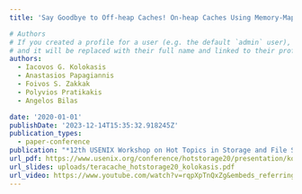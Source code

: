 ```yaml
---
title: 'Say Goodbye to Off-heap Caches! On-heap Caches Using Memory-Mapped I/O'

# Authors
# If you created a profile for a user (e.g. the default `admin` user), write the username (folder name) here
# and it will be replaced with their full name and linked to their profile.
authors:
  - Iacovos G. Kolokasis
  - Anastasios Papagiannis
  - Foivos S. Zakkak
  - Polyvios Pratikakis
  - Angelos Bilas

date: '2020-01-01'
publishDate: '2023-12-14T15:35:32.918245Z'
publication_types:
  - paper-conference
publication: "*12th USENIX Workshop on Hot Topics in Storage and File Systems (HotStorage 20)*"
url_pdf: https://www.usenix.org/conference/hotstorage20/presentation/kolokasis
url_slides: uploads/teracache_hotstorage20_kolokasis.pdf
url_video: https://www.youtube.com/watch?v=rqpXpTnQxZg&embeds_referring_euri=https%3A%2F%2Fwww.usenix.org%2F&source_ve_path=OTY3MTQ
---
```

